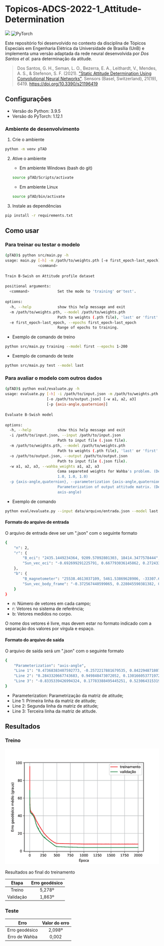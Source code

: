 # Topicos-ADCS-2022-1_Attitude-Determination

![](https://img.shields.io/badge/version-v0.1-blue)
![PyTorch](https://img.shields.io/badge/PyTorch-%23EE4C2C.svg?logo=PyTorch&logoColor=white)

Este repositório foi desenvolvido no contexto da disciplina de Tópicos Especiais em Engenharia Elétrica da Universidade de Brasília (UnB) e implementa uma versão adaptada da rede neural desenvolvida por *Dos Santos et al.* para determinação da atitude.

> Dos Santos, G. H., Seman, L. O., Bezerra, E. A., Leithardt, V., Mendes, A. S., & Stefenon, S. F. (2021). ["Static Attitude Determination Using Convolutional Neural Networks"](https://www.mdpi.com/1424-8220/21/19/6419/pdf). Sensors (Basel, Switzerland), 21(19), 6419. https://doi.org/10.3390/s21196419

## Configurações

- Versão do Python: 3.9.5
- Versão do PyTorch: 1.12.1

### Ambiente de desenvolvimento

1. Crie o ambiente

```bash
python -m venv pTAD
```

2. Ative o ambiente

    - Em ambiente Windows (bash do git)
    
    ```bash
    source pTAD/Scripts/activate
    ```
    
    - Em ambiente Linux
    
    ```bash
    source pTAD/bin/activate
    ```

3. Instale as dependências

```bash
pip install -r requirements.txt
```

## Como usar

### Para treinar ou testar o modelo

```bash
(pTAD)$ python src/main.py -h
usage: main.py [-h] -m /path/to/weights.pth [-e first_epoch-last_epoch]
               <command>

Train B-Swish on Attitude profile dataset

positional arguments:
  <command>             Set the mode to 'training' or'test'.

options:
  -h, --help            show this help message and exit
  -m /path/to/weights.pth, --model /path/to/weights.pth
                        Path to weights (.pth file), 'last' or 'first'.
  -e first_epoch-last_epoch, --epochs first_epoch-last_epoch
                        Range of epochs to training.
```

- Exemplo de comando de treino

```bash
python src/main.py training --model first --epochs 1-200
```

- Exemplo de comando de teste

```bash
python src/main.py test --model last
```

### Para avaliar o modelo com outros dados

```bash
(pTAD)$ python eval/evaluate.py -h
usage: evaluate.py [-h] -i /path/to/input.json -m /path/to/weights.pth
                   [-o /path/to/output.json] [-w a1, a2, a3]
                   [-p {axis-angle,quaternion}]

Evaluate B-Swish model

options:
  -h, --help            show this help message and exit
  -i /path/to/input.json, --input /path/to/input.json
                        Path to input file (.json file).
  -m /path/to/weights.pth, --model /path/to/weights.pth
                        Path to weights (.pth file), 'last' or 'first'.
  -o /path/to/output.json, --output /path/to/output.json
                        Path to input file (.json file).
  -w a1, a2, a3, --wahba_weights a1, a2, a3
                        Coma separeted weights for Wahba's problem. (Default:
                        1.0, 1.0, 1.0)
  -p {axis-angle,quaternion}, --parameterization {axis-angle,quaternion}
                        Parameterization of output attitude matrix. (Default:
                        axis-angle)
```

- Exemplo de comando

```bash
python eval/evaluate.py --input data/arquivo/entrada.json --model last
```

#### Formato do arquivo de entrada

O arquivo de entrada deve ser um ".json" com o seguinte formato
```bash
{
    "n": 2,
    "r": {
        "B_eci": "2435.1449234364, 9209.57092801303, 18414.3477578444",
        "Sun_vec_eci": "-0.692699291225791, 0.667793036145862, 0.272433758573305"
    },
    "b": {
        "B_magnetometer": "25538.4613037109, 5461.53869628906, -33307.6934814453",
        "Sun_vec_body_frame": "-0.372567440599065, 0.228045590381382, 0.899549170925675"
    }
}
```

- n: Número de vetores em cada campo;
- r: Vetores no sistema de referência;
- b: Vetores medidos no corpo.

O nome dos vetores é livre, mas devem estar no formato indicado com a separação dos valores por vírgula e espaço.

#### Formato do arquivo de saída

O arquivo de saída será um ".json" com o seguinte formato
```bash
{
    "Parameterization": "axis-angle",
    "Line 1": "0.47368383407592773, -0.2572217881679535, 0.8422948718070984",
    "Line 2": "0.2843320667743683, 0.949848473072052, 0.13016605377197266",
    "Line 3": "-0.8335339426994324, 0.17783388495445251, 0.5230643153190613"
}
```

- Parameterization: Parametrização da matriz de atitude;
- Line 1: Primeira linha da matriz de atitude;
- Line 2: Segunda linha da matriz de atitude;
- Line 3: Terceira linha da matriz de atitude.

## Resultados

### Treino

![](data/imagem/erro_treinamento.png)

Resultados ao final do treinamento

|   Etapa   | Erro geodésico |
|:---------:|:--------------:|
|   Treino  |     5,278º     |
| Validação |     1,863º     |

### Teste

|      Erro      | Valor do erro |
|:--------------:|:-------------:|
| Erro geodésico |     2,098º    |
|  Erro de Wahba |     0,002     |